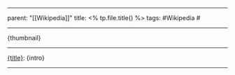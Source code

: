 
---
parent: "[[Wikipedia]]"
title: <% tp.file.title() %>
tags:
	#Wikipedia
	#
	
---

{thumbnail}

---

[{title}]({url}): {intro}

---



